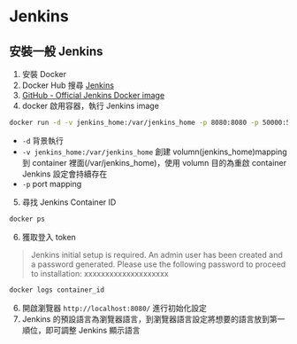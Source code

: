 # Jenkins

## 安裝一般 Jenkins

1. 安裝 Docker
2. Docker Hub 搜尋 [Jenkins](https://hub.docker.com/r/jenkins/jenkins)
3. [GitHub - Official Jenkins Docker image](https://github.com/jenkinsci/docker/blob/master/README.md)
4. docker 啟用容器，執行 Jenkins image

```sh
docker run -d -v jenkins_home:/var/jenkins_home -p 8080:8080 -p 50000:50000 --restart=on-failure jenkins/jenkins:lts-jdk11
```

-   `-d` 背景執行
-   `-v jenkins_home:/var/jenkins_home` 創建 volumn(jenkins_home)mapping 到 container 裡面(/var/jenkins_home)，使用 volumn 目的為重啟 container Jenkins 設定會持續存在
-   `-p` port mapping

5. 尋找 Jenkins Container ID

```sh
docker ps
```

6. 獲取登入 token

> Jenkins initial setup is required. An admin user has been created and a password generated. Please use the following password to proceed to installation:
> xxxxxxxxxxxxxxxxxxxx

```sh
docker logs container_id
```

6. 開啟瀏覽器 `http://localhost:8080/` 進行初始化設定
7. Jenkins 的預設語言為瀏覽器語言，到瀏覽器語言設定將想要的語言放到第一順位，即可調整 Jenkins 顯示語言
